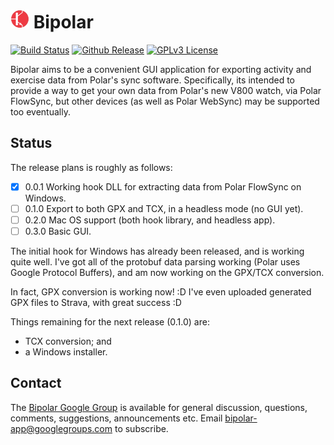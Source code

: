 # [![PMDA++](qrc/icon/bipolar30.png)](#) Bipolar
[![Build Status](http://api.travis-ci.org/pcolby/bipolar.svg)](https://travis-ci.org/pcolby/bipolar)
[![Github Release](http://img.shields.io/github/release/pcolby/bipolar.svg)](https://github.com/pcolby/bipolar/releases/latest)
[![GPLv3 License](http://img.shields.io/badge/license-GPLv3-blue.svg)](https://www.gnu.org/copyleft/gpl.html)

Bipolar aims to be a convenient GUI application for exporting activity
and exercise data from Polar's sync software.  Specifically, its intended to
provide a way to get your own data from Polar's new V800 watch, via Polar
FlowSync, but other devices (as well as Polar WebSync) may be supported too
eventually.

## Status

The release plans is roughly as follows:

- [x] 0.0.1 Working hook DLL for extracting data from Polar FlowSync on Windows.
- [ ] 0.1.0 Export to both GPX and TCX, in a headless mode (no GUI yet).
- [ ] 0.2.0 Mac OS support (both hook library, and headless app).
- [ ] 0.3.0 Basic GUI.

The initial hook for Windows has already been released, and is working quite
well.  I've got all of the protobuf data parsing working (Polar uses Google
Protocol Buffers), and am now working on the GPX/TCX conversion.

In fact, GPX conversion is working now! :D  I've even uploaded generated GPX
files to Strava, with great success :D

Things remaining for the next release (0.1.0) are:
- TCX conversion; and
- a Windows installer.

## Contact

The [Bipolar Google Group](https://github.com/pcolby/bipolar) is available for
general discussion, questions, comments, suggestions, announcements etc.  Email
bipolar-app@googlegroups.com to subscribe.
